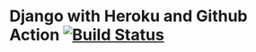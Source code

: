 # Django with Heroku and Github Action [![Build Status](https://img.shields.io/endpoint.svg?url=https%3A%2F%2Factions-badge.atrox.dev%2Fpjpmarikit%2Ftest-django-deploy%2Fbadge&style=flat)](https://actions-badge.atrox.dev/pjpmarikit/test-django-deploy/goto)
